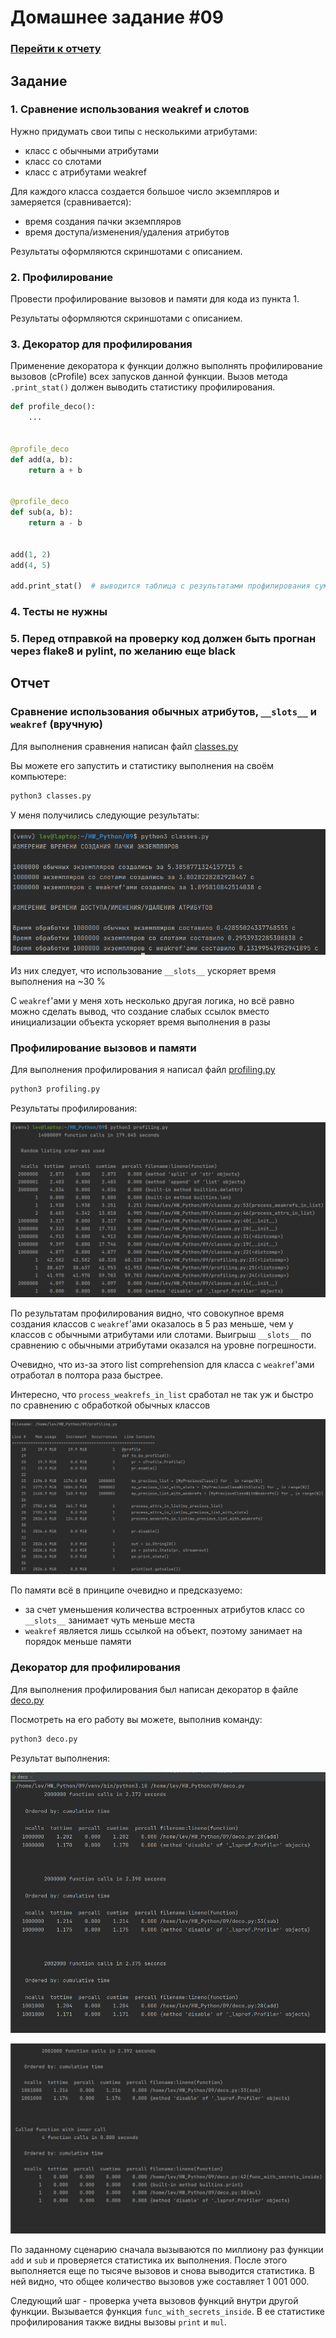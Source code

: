 # Домашнее задание #09

### [Перейти к отчету](#Отчет)

## Задание

### 1. Сравнение использования weakref и слотов

Нужно придумать свои типы с несколькими атрибутами:

- класс с обычными атрибутами
- класс со слотами
- класс с атрибутами weakref

Для каждого класса создается большое число экземпляров и замеряется (сравнивается):

- время создания пачки экземпляров
- время доступа/изменения/удаления атрибутов

Результаты оформляются скриншотами c описанием.

### 2. Профилирование

Провести профилирование вызовов и памяти для кода из пункта 1.

Результаты оформляются скриншотами c описанием.

### 3. Декоратор для профилирования

Применение декоратора к функции должно выполнять прoфилирование вызовов (cProfile) всех запусков данной функции.
Вызов метода `.print_stat()` должен выводить статистику профилирования.

```py
def profile_deco():
    ...


@profile_deco
def add(a, b):
    return a + b


@profile_deco
def sub(a, b):
    return a - b


add(1, 2)
add(4, 5)

add.print_stat()  # выводится таблица с результатами профилирования суммарно по всем запускам
```

### 4. Тесты не нужны

### 5. Перед отправкой на проверку код должен быть прогнан через flake8 и pylint, по желанию еще black

## Отчет

### Сравнение использования обычных атрибутов, `__slots__` и `weakref` (вручную)

Для выполнения сравнения написан файл [classes.py](classes.py)

Вы можете его запустить и статистику выполнения на своём компьютере:

```bash
python3 classes.py
```

У меня получились следующие результаты:

![img.png](assets/handmade_stats.png)

Из них следует, что использование `__slots__` ускоряет время выполнения на ~30 %

С `weakref`'ами у меня хоть несколько другая логика, но всё равно можно сделать вывод, что создание слабых ссылок вместо
инициализации объекта ускоряет время выполнения в разы

### Профилирование вызовов и памяти

Для выполнения профилирования я написал файл [profiling.py](profiling.py)

```bash
python3 profiling.py
```

Результаты профилирования:

![img.png](assets/profiling_time.png)

По результатам профилирования видно, что совокупное время создания классов с `weakref`'ами оказалось в 5 раз меньше, чем
у классов с обычными атрибутами или слотами. Выигрыш `__slots__` по сравнению с обычными атрибутами оказался на уровне
погрешности.

Очевидно, что из-за этого list comprehension для класса с `weakref`'ами отработал в полтора раза быстрее.

Интересно, что `process_weakrefs_in_list` сработал не так уж и быстро по сравнению с обработкой обычных классов

![img.png](assets/profiling_memory.png)

По памяти всё в принципе очевидно и предсказуемо:

- за счет уменьшения количества встроенных атрибутов класс со `__slots__` занимает чуть меньше места
- `weakref` является лишь ссылкой на объект, поэтому занимает на порядок меньше памяти

### Декоратор для профилирования

Для выполнения профилирования был написан декоратор в файле [deco.py](deco.py)

Посмотреть на его работу вы можете, выполнив команду:

```bash
python3 deco.py
```

Результат выполнения:

![img.png](assets/deco1.png)

![img.png](assets/deco2.png)

По заданному сценарию сначала вызываются по миллиону раз функции `add` и `sub` и проверяется статистика их выполнения.
После этого выполняется еще по тысяче вызовов и снова выводится статистика.
В ней видно, что общее количество вызовов уже составляет 1 001 000.

Следующий шаг - проверка учета вызовов функций внутри другой функции.
Вызывается функция `func_with_secrets_inside`.
В ее статистике профилирования также видны вызовы `print` и `mul`.